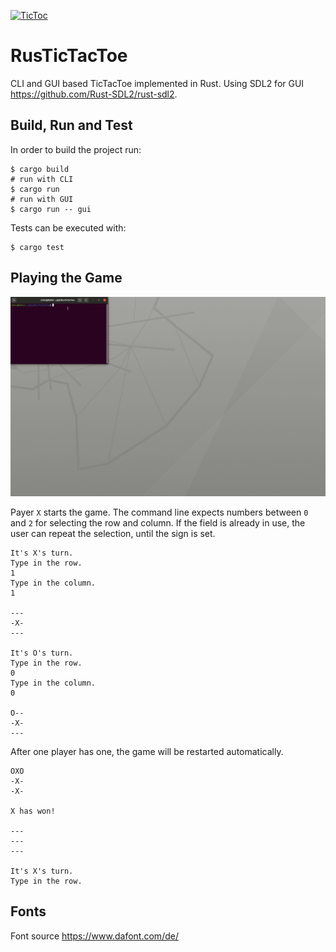 [![TicToc](https://github.com/rherrmannr/RustTicTacToe/actions/workflows/rust.yml/badge.svg?branch=main)](https://github.com/rherrmannr/RustTicTacToe/actions/workflows/rust.yml)
# RusTicTacToe
CLI and GUI based TicTacToe implemented in Rust. Using SDL2 for GUI https://github.com/Rust-SDL2/rust-sdl2.

## Build, Run and Test
In order to build the project run:
```
$ cargo build 
# run with CLI
$ cargo run
# run with GUI
$ cargo run -- gui
```
Tests can be executed with:
```
$ cargo test
```

## Playing the Game

![Alt Text](gifs/demo.gif)

Payer `X` starts the game. The command line expects numbers between `0` and `2` for selecting the row and column. If the field is already in use, the user can repeat the selection, until the sign is set.
```
It's X's turn.
Type in the row.
1
Type in the column.
1

---
-X-
---

It's O's turn.
Type in the row.
0
Type in the column.
0

O--
-X-
---
```

After one player has one, the game will be restarted automatically.
``` 
OXO
-X-
-X-

X has won!

---
---
---

It's X's turn.
Type in the row.
```

## Fonts
Font source https://www.dafont.com/de/
